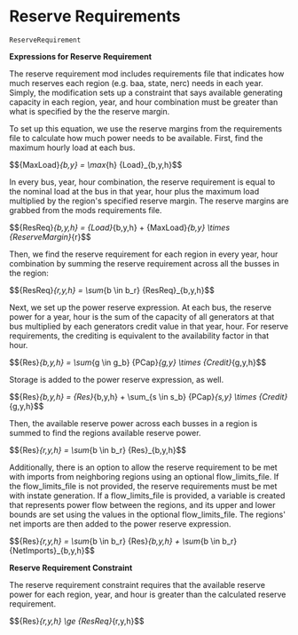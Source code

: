 Reserve Requirements
=========

```@docs
ReserveRequirement
```

**Expressions for Reserve Requirement**

The reserve requirement mod includes requirements file that indicates how much reserves each region (e.g. baa, state, nerc) needs in each year. Simply, the modification sets up a constraint that says available generating capacity in each region, year, and hour combination must be greater than what is specified by the the reserve margin.

To set up this equation, we use the reserve margins from the requirements file to calculate how much power needs to be available. First, find the maximum hourly load at each bus. 

$$\{MaxLoad}_{b,y} = \max_{h} \{Load}_{b,y,h}$$

In every bus, year, hour combination, the reserve requirement is equal to the nominal load at the bus in that year, hour plus the maximum load multiplied by the region's specified reserve margin. The reserve margins are grabbed from the mods requirements file.

$$\{ResReq}_{b,y,h} = \{Load}_{b,y,h} + \{MaxLoad}_{b,y} \times \{ReserveMargin}_{r}$$

Then, we find the reserve requirement for each region in every year, hour combination by summing the reserve requirement across all the busses in the region:

$$\{ResReq}_{r,y,h} = \sum_{b \in b_r} \{ResReq}_{b,y,h}$$

Next, we set up the power reserve expression. At each bus, the reserve power for a year, hour is the sum of the capacity of all generators at that bus multiplied by each generators credit value in that year, hour. For reserve requirements, the crediting is equivalent to the availability factor in that hour. 

$$\{Res}_{b,y,h} = \sum_{g \in g_b} \{PCap}_{g,y} \times \{Credit}_{g,y,h}$$

Storage is added to the power reserve expression, as well.

$$\{Res}_{b,y,h} = \{Res}_{b,y,h} + \sum_{s \in s_b} \{PCap}_{s,y} \times \{Credit}_{g,y,h}$$

Then, the available reserve power across each busses in a region is summed to find the regions available reserve power.

$$\{Res}_{r,y,h} = \sum_{b \in b_r} \{Res}_{b,y,h}$$

Additionally, there is an option to allow the reserve requirement to be met with imports from neighboring regions using an optional flow_limits_file. If the flow_limits_file is not provided, the reserve requirements must be met with instate generation. If a flow_limits_file is provided, a variable is created that represents power flow between the regions, and its upper and lower bounds are set using the values in the optional flow_limits_file. The regions' net imports are then added to the power reserve expression.

$$\{Res}_{r,y,h} =
\sum_{b \in b_r} \{Res}_{b,y,h}
+ 
\sum_{b \in b_r} \{NetImports}_{b,y,h}$$

**Reserve Requirement Constraint**

The reserve requirement constraint requires that the available reserve power for each region, year, and hour is greater than the calculated reserve requirement.

$$\{Res}_{r,y,h} \ge \{ResReq}_{r,y,h}$$
